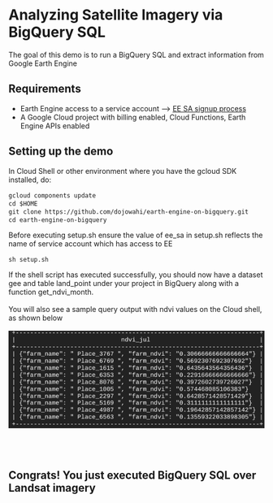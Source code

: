 # Analyzing Satellite Imagery via BigQuery SQL
The goal of this demo is to run a BigQuery SQL and extract information from Google Earth Engine

## Requirements
* Earth Engine access to a service account --> [EE SA signup process](https://developers.google.com/earth-engine/guides/service_account)
* A Google Cloud project with billing enabled, Cloud Functions, Earth Engine APIs enabled


## Setting up the demo
In Cloud Shell or other environment where you have the gcloud SDK installed, do:
```console
gcloud components update 
cd $HOME
git clone https://github.com/dojowahi/earth-engine-on-bigquery.git
cd earth-engine-on-bigquery 
```

Before executing setup.sh ensure the value of ee_sa in setup.sh reflects the name of service account which has access to EE
```console
sh setup.sh
```

If the shell script has executed successfully, you should now have a dataset gee and table land_point under your project in BigQuery along with a function get_ndvi_month. 
<br/><br/>
You will also see a sample query output with ndvi values on the Cloud shell, as shown below
<br/><br/>
![NDVI output](/img/ndvi_cf_output.png)

<br/><br/>
## Congrats! You just executed BigQuery SQL over Landsat imagery
